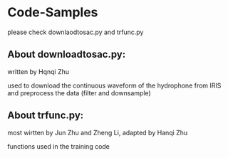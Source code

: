 # Code-Samples
please check downlaodtosac.py and trfunc.py

## About downloadtosac.py:

written by Hqnqi Zhu

used to download the continuous waveform of the hydrophone from IRIS and preprocess the data (filter and downsample)

## About trfunc.py:

most wirtten by Jun Zhu and Zheng Li, adapted by Hanqi Zhu

functions used in the training code
